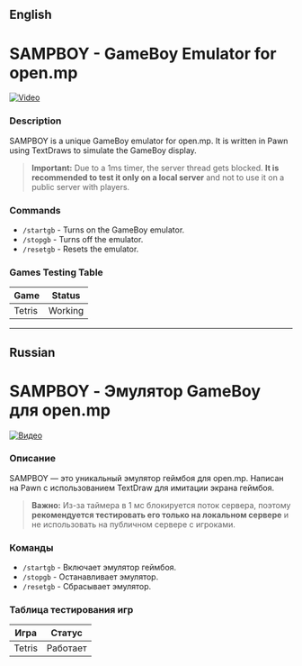 ## English

# SAMPBOY - GameBoy Emulator for open.mp

[![Video](https://img.youtube.com/vi/j_VoCQt6vIw/0.jpg)](https://youtu.be/j_VoCQt6vIw)

### Description

SAMPBOY is a unique GameBoy emulator for open.mp. It is written in Pawn using TextDraws to simulate the GameBoy display.

> **Important:** Due to a 1ms timer, the server thread gets blocked. **It is recommended to test it only on a local server** and not to use it on a public server with players.

### Commands

- `/startgb` - Turns on the GameBoy emulator.
- `/stopgb` - Turns off the emulator.
- `/resetgb` - Resets the emulator.

### Games Testing Table

| Game   | Status   |
|--------|----------|
| Tetris | Working  |

---

## Russian

# SAMPBOY - Эмулятор GameBoy для open.mp

[![Видео](https://img.youtube.com/vi/j_VoCQt6vIw/0.jpg)](https://youtu.be/j_VoCQt6vIw)

### Описание

SAMPBOY — это уникальный эмулятор геймбоя для open.mp. Написан на Pawn с использованием TextDraw для имитации экрана геймбоя.

> **Важно:** Из-за таймера в 1 мс блокируется поток сервера, поэтому **рекомендуется тестировать его только на локальном сервере** и не использовать на публичном сервере с игроками.

### Команды

- `/startgb` - Включает эмулятор геймбоя.
- `/stopgb` - Останавливает эмулятор.
- `/resetgb` - Сбрасывает эмулятор.

### Таблица тестирования игр

| Игра        | Статус        |
|-------------|---------------|
| Tetris      | Работает      |

